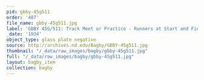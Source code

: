 ```yaml
---
pid: gbby-45g511
order: '487'
file_name: gbby-45g511.jpg
label: 'GBBY 45G/511: Track Meet or Practice - Runners at Start and Finish - 1934'
_date: '1934'
object_type: glass plate negative
source: http://archives.nd.edu/Bagby/GBBY-45g511.jpg
thumbnail: "/_data/raw_images/bagby/gbby-45g511.jpg"
full: "/_data/raw_images/bagby/gbby-45g511.jpg"
layout: bagby_item
collection: bagby
---
```

